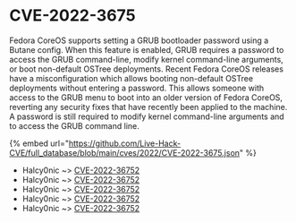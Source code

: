 # CVE-2022-3675

Fedora CoreOS supports setting a GRUB bootloader password using a Butane config. When this feature is enabled, GRUB requires a password to access the GRUB command-line, modify kernel command-line arguments, or boot non-default OSTree deployments. Recent Fedora CoreOS releases have a misconfiguration which allows booting non-default OSTree deployments without entering a password. This allows someone with access to the GRUB menu to boot into an older version of Fedora CoreOS, reverting any security fixes that have recently been applied to the machine. A password is still required to modify kernel command-line arguments and to access the GRUB command line.

{% embed url="https://github.com/Live-Hack-CVE/full_database/blob/main/cves/2022/CVE-2022-3675.json" %}


* Halcy0nic ~> [CVE-2022-36752](https://www.alice-snow.ru/2022/database/cve-2022-3675/cve-2022-36752-halcy0nic)
* Halcy0nic ~> [CVE-2022-36752](https://www.alice-snow.ru/2022/database/cve-2022-3675/cve-2022-36752-halcy0nic)
* Halcy0nic ~> [CVE-2022-36752](https://www.alice-snow.ru/2022/database/cve-2022-3675/cve-2022-36752-halcy0nic)
* Halcy0nic ~> [CVE-2022-36752](https://www.alice-snow.ru/2022/database/cve-2022-3675/cve-2022-36752-halcy0nic)
* Halcy0nic ~> [CVE-2022-36752](https://www.alice-snow.ru/2022/database/cve-2022-3675/cve-2022-36752-halcy0nic)